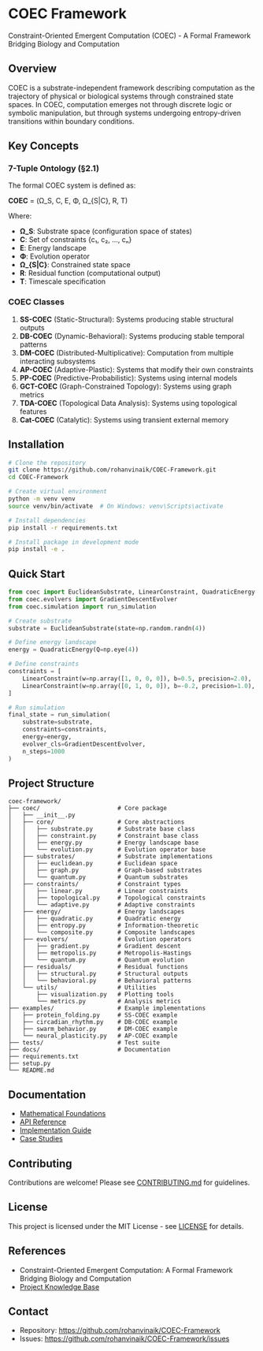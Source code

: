 # COEC Framework

Constraint-Oriented Emergent Computation (COEC) - A Formal Framework Bridging Biology and Computation

## Overview

COEC is a substrate-independent framework describing computation as the trajectory of physical or biological systems through constrained state spaces. In COEC, computation emerges not through discrete logic or symbolic manipulation, but through systems undergoing entropy-driven transitions within boundary conditions.

## Key Concepts

### 7-Tuple Ontology (§2.1)

The formal COEC system is defined as:

**COEC** = (Ω_S, C, E, Φ, Ω_{S|C}, R, T)

Where:
- **Ω_S**: Substrate space (configuration space of states)
- **C**: Set of constraints {c₁, c₂, ..., cₙ}
- **E**: Energy landscape
- **Φ**: Evolution operator
- **Ω_{S|C}**: Constrained state space
- **R**: Residual function (computational output)
- **T**: Timescale specification

### COEC Classes

1. **SS-COEC** (Static-Structural): Systems producing stable structural outputs
2. **DB-COEC** (Dynamic-Behavioral): Systems producing stable temporal patterns
3. **DM-COEC** (Distributed-Multiplicative): Computation from multiple interacting subsystems
4. **AP-COEC** (Adaptive-Plastic): Systems that modify their own constraints
5. **PP-COEC** (Predictive-Probabilistic): Systems using internal models
6. **GCT-COEC** (Graph-Constrained Topology): Systems using graph metrics
7. **TDA-COEC** (Topological Data Analysis): Systems using topological features
8. **Cat-COEC** (Catalytic): Systems using transient external memory

## Installation

```bash
# Clone the repository
git clone https://github.com/rohanvinaik/COEC-Framework.git
cd COEC-Framework

# Create virtual environment
python -m venv venv
source venv/bin/activate  # On Windows: venv\Scripts\activate

# Install dependencies
pip install -r requirements.txt

# Install package in development mode
pip install -e .
```

## Quick Start

```python
from coec import EuclideanSubstrate, LinearConstraint, QuadraticEnergy
from coec.evolvers import GradientDescentEvolver
from coec.simulation import run_simulation

# Create substrate
substrate = EuclideanSubstrate(state=np.random.randn(4))

# Define energy landscape
energy = QuadraticEnergy(Q=np.eye(4))

# Define constraints
constraints = [
    LinearConstraint(w=np.array([1, 0, 0, 0]), b=0.5, precision=2.0),
    LinearConstraint(w=np.array([0, 1, 0, 0]), b=-0.2, precision=1.0),
]

# Run simulation
final_state = run_simulation(
    substrate=substrate,
    constraints=constraints,
    energy=energy,
    evolver_cls=GradientDescentEvolver,
    n_steps=1000
)
```

## Project Structure

```
coec-framework/
├── coec/                      # Core package
│   ├── __init__.py
│   ├── core/                  # Core abstractions
│   │   ├── substrate.py       # Substrate base class
│   │   ├── constraint.py      # Constraint base class
│   │   ├── energy.py          # Energy landscape base
│   │   └── evolution.py       # Evolution operator base
│   ├── substrates/            # Substrate implementations
│   │   ├── euclidean.py       # Euclidean space
│   │   ├── graph.py           # Graph-based substrates
│   │   └── quantum.py         # Quantum substrates
│   ├── constraints/           # Constraint types
│   │   ├── linear.py          # Linear constraints
│   │   ├── topological.py     # Topological constraints
│   │   └── adaptive.py        # Adaptive constraints
│   ├── energy/                # Energy landscapes
│   │   ├── quadratic.py       # Quadratic energy
│   │   ├── entropy.py         # Information-theoretic
│   │   └── composite.py       # Composite landscapes
│   ├── evolvers/              # Evolution operators
│   │   ├── gradient.py        # Gradient descent
│   │   ├── metropolis.py      # Metropolis-Hastings
│   │   └── quantum.py         # Quantum evolution
│   ├── residuals/             # Residual functions
│   │   ├── structural.py      # Structural outputs
│   │   └── behavioral.py      # Behavioral patterns
│   └── utils/                 # Utilities
│       ├── visualization.py   # Plotting tools
│       └── metrics.py         # Analysis metrics
├── examples/                  # Example implementations
│   ├── protein_folding.py     # SS-COEC example
│   ├── circadian_rhythm.py    # DB-COEC example
│   ├── swarm_behavior.py      # DM-COEC example
│   └── neural_plasticity.py   # AP-COEC example
├── tests/                     # Test suite
├── docs/                      # Documentation
├── requirements.txt
├── setup.py
└── README.md
```

## Documentation

- [Mathematical Foundations](docs/mathematical_foundations.md)
- [API Reference](docs/api_reference.md)
- [Implementation Guide](docs/implementation_guide.md)
- [Case Studies](docs/case_studies.md)

## Contributing

Contributions are welcome! Please see [CONTRIBUTING.md](CONTRIBUTING.md) for guidelines.

## License

This project is licensed under the MIT License - see [LICENSE](LICENSE) for details.

## References

- Constraint-Oriented Emergent Computation: A Formal Framework Bridging Biology and Computation
- [Project Knowledge Base](docs/references/)

## Contact

- Repository: https://github.com/rohanvinaik/COEC-Framework
- Issues: https://github.com/rohanvinaik/COEC-Framework/issues